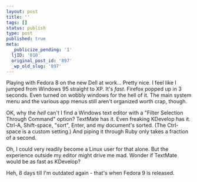 ```yaml
---
layout: post
title: ''
tags: []
status: publish
type: post
published: true
meta:
  _publicize_pending: '1'
  ljID: '810'
  original_post_id: '897'
  _wp_old_slug: '897'
---
```

Playing with Fedora 8 on the new Dell at work...  Pretty nice.  I feel like I jumped from Windows 95 straight to XP.  It's <em>fast</em>.  Firefox popped up in 3 seconds.  Even turned on wobbly windows for the hell of it.  The main system menu and the various app menus still aren't organized worth crap, though.

OK, why the <em>hell</em> can't I find a Windows text editor with a "Filter Selection Through Command" option?  TextMate has it.  Even freaking KDevelop has it.  Ctrl-A, Shift-space, "sort", Enter, and my document's sorted.  (The Ctrl-space is a custom setting.)  And piping it through Ruby only takes a fraction of a second.

Oh, I could very readily become a Linux user for that alone.  But the experience outside my editor might drive me mad.  Wonder if TextMate would be as fast as KDevelop?

Heh, 8 days till I'm outdated again - that's when Fedora 9 is released.

